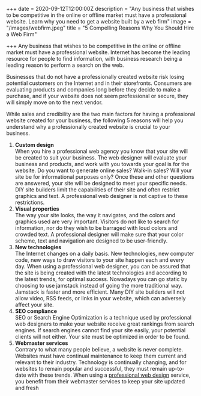 +++
date = 2020-09-12T12:00:00Z
description = "Any business that wishes to be competitive in the online or offline market must have a professional website. Learn why you need to get a website built by a web firm"
image = "/images/webfirm.jpeg"
title = "5 Compelling Reasons Why You Should Hire a Web Firm"

+++
Any business that wishes to be competitive in the online or offline market must have a professional website. Internet has become the leading resource for people to find information, with business research being a leading reason to perform a search on the web.

Businesses that do not have a professionally created website risk losing potential customers on the Internet and in their storefronts. Consumers are evaluating products and companies long before they decide to make a purchase, and if your website does not seem professional or secure, they will simply move on to the next vendor.

While sales and credibility are the two main factors for having a professional website created for your business, the following 5 reasons will help you understand why a professionally created website is crucial to your business.

1. **Custom design**  
    When you hire a professional web agency you know that your site will be created to suit your business. The web designer will evaluate your business and products, and work with you towards your goal is for the website. Do you want to generate online sales? Walk-in sales? Will your site be for informational purposes only? Once these and other questions are answered, your site will be designed to meet your specific needs. DIY site builders limit the capabilities of their site and often restrict graphics and text. A professional web designer is not captive to these restrictions.
2. **Visual properties**  
    The way your site looks, the way it navigates, and the colors and graphics used are very important. Visitors do not like to search for information, nor do they wish to be barraged with loud colors and crowded text. A professional designer will make sure that your color scheme, text and navigation are designed to be user-friendly.
3. **New technologies**  
    The Internet changes on a daily basis. New technologies, new computer code, new ways to draw visitors to your site happen each and every day. When using a professional web designer, you can be assured that the site is being created with the latest technologies and according to the latest trends, for optimal success. Nowadays you can go static by choosing to use jamstack instead of going the more traditional way. Jamstack is faster and more efficient. Many DIY site builders will not allow video, RSS feeds, or links in your website, which can adversely affect your site.
4. **SEO compliance**  
    SEO or Search Engine Optimization is a technique used by professional web designers to make your website receive great rankings from search engines. If search engines cannot find your site easily, your potential clients will not either. Your site must be optimized in order to be found.
5. **Webmaster services**  
    Contrary to what many people believe, a website is never complete. Websites must have continual maintenance to keep them current and relevant to their industry. Technology is continually changing, and for websites to remain popular and successful, they must remain up-to-date with these trends. When using a [professional web design](http://marketingmedia.ca/portfolio/webdesign.html) service, you benefit from their webmaster services to keep your site updated and fresh